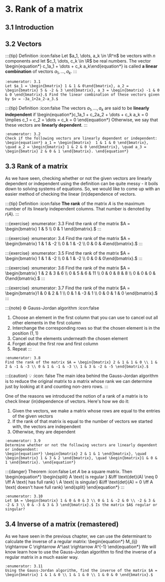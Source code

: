 # 3. Rank of a matrix

## 3.1 Introduction

## 3.2 Vectors
:::{tip} Definition
:icon:false
Let $a_1, \dots, a_k \in \R^n$ be vectors with $n$ components and let $c_1, \dots, c_k \in \R$ be real numbers. The vector
\begin{equation*} c_1a_1 + \dots + c_k a_k\end{equation*}
is called **a linear combination** of vectors $a_1, \dots, a_k.$
:::

```{exercise}
:enumerator: 3.1
Let $a_1 = \begin{bmatrix} 1 & 1 & 0\end{bmatrix}, a_2 = \begin{bmatrix} 5 & -2 & 3 \end{bmatrix}, a_3 = \begin{bmatrix} -1 & 0 & 0 \end{bmatrix}.$ Find the linear combination of these vectors given by $v = -3a_1+2a_2-a_3.$
```

:::{tip} Definition
:icon:false
The vectors $a_1, \dots, a_k$ are said to be **linearly independent** if 
\begin{equation*}c_1a_1 + c_2a_2 + \dots + c_k a_k = 0 \implies c_1 = c_2 = \dots = c_k = 0 \end{equation*}
Otherwise, we say that these vectors are **linearly dependent**.
:::

```{exercise}
:enumerator: 3.2
Check if the following vectors are linearly dependent or independent:
\begin{equation*} a_1 = \begin{bmatrix}  1 & 1 & 0 \end{bmatrix}, \quad a_2 = \begin{bmatrix} 1 & 2 & 0 \end{bmatrix}, \quad a_3 = \begin{bmatrix} 2 & 0 & 1 \end{bmatrix}. \end{equation*}
```

## 3.3 Rank of a matrix
As we have seen, checking whether or not the given vectors are linearly dependent or independent using the definition can be quite messy - it boils down to solving systems of equations. So, we would like to come up with an easier method of checking the linear (in)dependence of vectors.

:::{tip} Definition
:icon:false
**The rank** of the matrix $A$ is the maximum number of its linearly independent columns. That number is denoted by $r(A).$
:::

:::{exercise}
:enumerator: 3.3
Find the rank of the matrix $A = \begin{bmatrix} 1 & 5 \\ 0 & 1 \end{bmatrix}.$
:::

:::{exercise}
:enumerator: 3.4
Find the rank of the matrix $A = \begin{bmatrix} 1 & 1 & -2 \\ 0 & 1 & -2 \\ 0 & 0 & 4\end{bmatrix}.$
:::

:::{exercise}
:enumerator: 3.5
Find the rank of the matrix $A = \begin{bmatrix} 1 & 1 & -2 \\ 0 & 1 & -2 \\ 0 & 0 & 0\end{bmatrix}.$
:::

:::{exercise}
:enumerator: 3.6
Find the rank of the matrix $A = \begin{bmatrix} 1 & 2 & 3 & 6 \\ 0 & 5 & 6 & 11 \\ 0 & 0 & 8 & 8 \\ 0 & 0 & 0 & 0\end{bmatrix}.$
:::

:::{exercise}
:enumerator: 3.7
Find the rank of the matrix $A = \begin{bmatrix}1 & 0 & 2 & 1 \\ 0 & 1 & -3 & 1 \\ 0 & 0 & 1 & 0 \end{bmatrix}.$
:::

:::{note} ⚙️ Gauss-Jordan algorithm
:icon:false
1. Choose an element in the first column that you can use to cancel out all other elements in the first column
2. Interchange the corresponding rows so that the chosen element is in the position $(1,1)$
3. Cancel out the elements underneath the chosen element
4. Forget about the first row and first column
5. Repeat
:::

```{exercise}
:enumerator: 3.8
Find the rank of the matrix $A = \begin{bmatrix} 2 & 1 & 1 & 0 \\ 1 & 2 & -1 & -3 \\ 0 & 1 & -1 & -3 \\ 1 & 3 & -2 & -5 \end{bmatrix}.$
```

:::{caution} 💡 
:icon: false
The main idea behind the Gauss-Jordan algorithm is to reduce the original matrix to a matrix whose rank we can determine just by looking at it and counting non-zero rows.
:::

One of the reasons we introduced the notion of a rank of a matrix is to check linear (in)dependence of vectors. Here's how we do it:
1. Given the vectors, we make a matrix whose rows are equal to the entries of the given vectors
2. If the rank of that matrix is equal to the number of vectors we started with, the vectors are independent
3. Otherwise, they are dependent

```{exercise}
:enumerator: 3.9
Determine whether or not the following vectors are linearly dependent or independent:
\begin{equation*} \begin{bmatrix} 2 & 1 & 1 \end{bmatrix}, \quad \begin{bmatrix} 1 & 3 & 2 \end{bmatrix}, \quad \begin{bmatrix}1 & 0 & 1 \end{bmatrix}. \end{equation*}
```

:::{danger} Theorem
:icon:false
Let $A$ be a square matrix. Then
\begin{equation*}
\begin{split}
A \text{ is regular } &\iff \text{det}(A) \neq 0 \iff A \text{ has full rank} \\
A \text{ is singular} &\iff \text{det}(A) = 0 \iff A \text{ doesn't have full rank}
\end{split}
\end{equation*}
:::

```{exercise}
:enumerator: 3.10
Let $A = \begin{bmatrix} 1 & 0 & 0 & 3 \\ 0 & 1 & -2 & 0 \\ -2 & 3 & -2 & 3 \\ 0 & -3 & 3 & 3 \end{bmatrix}.$ Is the matrix $A$ regular or singular?
```

## 3.4 Inverse of a matrix (remastered)
As we have seen in the previous chapter, we can use the determinant to calculate the inverse of a regular matrix:
\begin{equation*} M_{ij} \rightarrow C \rightarrow A^\ast \rightarrow A^{-1} \end{equation*}
We will know learn how to use the Gauss-Jordan algorithm to find the inverse of a regular matrix in a much easier way.
```{exercise}
:enumerator: 3.11
Using the Gauss-Jordan algorithm, find the inverse of the matrix $A = \begin{bmatrix} 1 & 1 & 0 \\ 1 & 1 & 0 \\ 1 & 0 & 0 \end{bmatrix}.$
```
